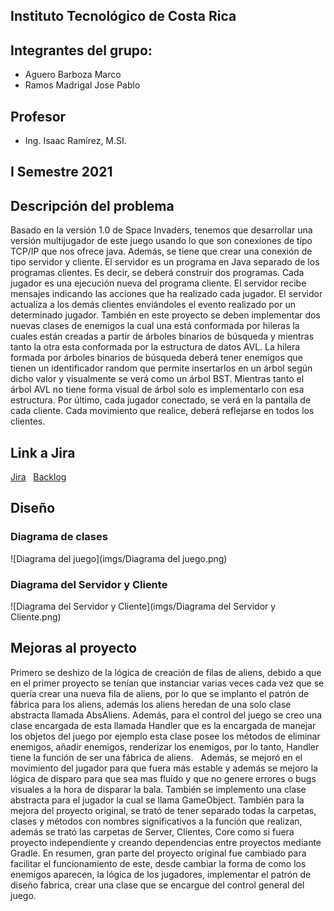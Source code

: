 ## Instituto Tecnológico de Costa Rica

## Integrantes del grupo:
* Aguero Barboza Marco
* Ramos Madrigal Jose Pablo

## Profesor
* Ing. Isaac Ramírez, M.SI.

## I Semestre 2021

## Descripción del problema
Basado en la versión 1.0 de Space Invaders, tenemos que desarrollar una versión multijugador de este juego usando lo que son conexiones de tipo TCP/IP que nos ofrece java.
Además, se tiene que crear una conexión de tipo servidor y cliente.
El servidor es un programa en Java separado de los programas clientes. Es decir, se deberá construir dos programas.
Cada jugador es una ejecución nueva del programa cliente.
El servidor recibe mensajes indicando las acciones que ha realizado cada jugador.
El servidor actualiza a los demás clientes enviándoles el evento realizado por un determinado jugador.
También en este proyecto se deben implementar dos nuevas clases de enemigos la cual una  está conformada por hileras la cuales están creadas a partir de árboles binarios de búsqueda y mientras tanto la otra esta conformada por la estructura de datos AVL. La hilera formada por árboles binarios de búsqueda deberá tener enemigos que tienen un identificador random que permite insertarlos en un árbol según dicho valor y visualmente se verá como un árbol BST.
Mientras tanto el árbol AVL no tiene forma visual de árbol solo es implementarlo con esa estructura.
Por último, cada jugador conectado, se verá en la pantalla de cada cliente. Cada movimiento que realice, deberá reflejarse en todos los clientes.

## Link a Jira
[Jira](https://algoritms-and-data-structures-project1.atlassian.net/jira/software/projects/PI/boards/5)
&nbsp;
[Backlog](https://algoritms-and-data-structures-project1.atlassian.net/jira/software/projects/PI/boards/5/backlog)

## Diseño

### Diagrama de clases 
![Diagrama del juego](imgs/Diagrama del juego.png)

### Diagrama del Servidor y Cliente

![Diagrama del Servidor y Cliente](imgs/Diagrama del Servidor y Cliente.png)

## Mejoras al proyecto
Primero se deshizo de la lógica de creación de filas de aliens, debido a que en el primer proyecto se tenían que instanciar  varias veces cada vez que se quería crear una nueva fila de aliens, por lo que se implanto el patrón de fábrica para los aliens, además los aliens heredan de una solo clase abstracta llamada AbsAliens. Además, para el control del juego se creo una clase encargada de esta llamada Handler que es la encargada de manejar los objetos del juego por ejemplo esta clase posee los métodos de eliminar enemigos, añadir enemigos, renderizar los enemigos, por lo tanto, Handler tiene la función de ser una fábrica de aliens.
&nbsp;
Además, se mejoró en el movimiento del jugador para que fuera más estable y además se mejoro la lógica de disparo para que sea mas fluido y que no genere errores o bugs visuales a la hora de disparar la bala. También se implemento una clase abstracta para el jugador la cual se llama GameObject.
También para la mejora del proyecto original, se trató de tener separado todas la carpetas, clases y métodos con nombres significativos a la función que realizan, además se trató las carpetas de Server, Clientes, Core como si fuera proyecto independiente y creando dependencias entre proyectos mediante Gradle.
En resumen, gran parte del proyecto original fue cambiado para facilitar el funcionamiento de este, desde cambiar la forma de como los enemigos aparecen, la lógica de los jugadores, implementar el patrón de diseño fabrica, crear una clase que se encargue del control general del juego.

